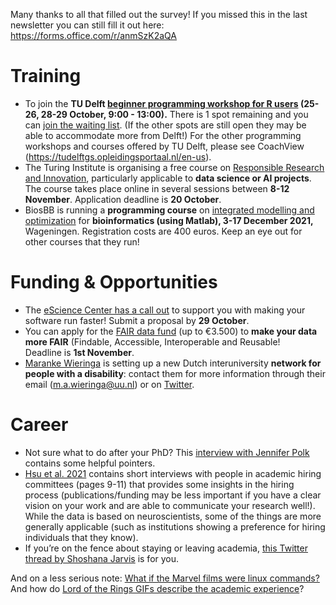 Many thanks to all that filled out the survey!
If you missed this in the last newsletter you can still fill it out here: https://forms.office.com/r/anmSzK2aQA

# Training
* To join the **TU Delft [beginner programming workshop for R users](https://www.tudelft.nl/en/library/research-data-management/r/training-events/training-for-researchers/data-carpentry-workshop) (25-26, 28-29 October, 9:00 - 13:00).** 
There is 1 spot remaining and you can [join the waiting list](https://www.eventbrite.com/e/data-carpentry-for-social-sciences-online-25-26-28-29-october-tickets-178855841637). 
(If the other spots are still open they may be able to accommodate more from Delft!) 
For the other programming workshops and courses offered by TU Delft, please see CoachView (https://tudelftgs.opleidingsportaal.nl/en-us). 
* The Turing Institute is organising a free course on [Responsible Research and Innovation](https://www.eventsforce.net/turingevents/frontend/reg/thome.csp?pageID=43818&eventID=134), particularly applicable to **data science or AI projects**. 
The course takes place online in several sessions between **8-12 November**. 
Application deadline is **20 October**. 
* BiosBB is running a **programming course** on [integrated modelling and optimization](https://www.biosb.nl/archive-courses/imocourse-2021/) for **bioinformatics (using Matlab), 3-17 December 2021,** Wageningen. 
Registration costs are 400 euros. 
Keep an eye out for other courses that they run!

# Funding & Opportunities
* The [eScience Center has a call out](https://www.esciencecenter.nl/calls-for-proposals/open-call-for-small-scale-initiatives-in-software-performance-optimization/) to support you with making your software run faster! 
Submit a proposal by **29 October**.
* You can apply for the [FAIR data fund](https://data.4tu.nl/info/en/about-your-data/fair-data-fund) (up to €3.500) to **make your data more FAIR** (Findable, Accessible, Interoperable and Reusable!  
Deadline is **1st November**. 
* [Maranke Wieringa](https://www.uu.nl/staff/MAWieringa) is setting up a new Dutch interuniversity **network for people with a disability**: contact them for more information through their email (m.a.wieringa@uu.nl) or on [Twitter](ttps://twitter.com/MarankeWieringa/status/1444206272979554308?). 

# Career
* Not sure what to do after your PhD? This [interview with Jennifer Polk](https://open.spotify.com/episode/5WXJDQBNiiy42D9IBBHyyd?si=WRXeouhCQy-qk6F7qjb9ZA&dl_branch=1) contains some helpful pointers. 
* [Hsu et al. 2021](https://doi.org/10.1126/sciadv.abj2604) contains short interviews with people in academic hiring committees (pages 9-11) that provides some insights in the hiring process (publications/funding may be less important if you have a clear vision on your work and are able to communicate your research well!). While the data is based on neuroscientists, some of the things are more generally applicable (such as institutions showing a preference for hiring individuals that they know).
* If you’re on the fence about staying or leaving academia, [this Twitter thread by Shoshana Jarvis](https://twitter.com/Shoshana_Jarvis/status/1428403324483629060) is for you. 

And on a less serious note: [What if the Marvel films were linux commands?](https://twitter.com/cooperrc84/status/1445489035376353292) 
And how do [Lord of the Rings GIFs describe the academic experience](https://twitter.com/AndrewBarnas/status/1440361521377280002?s=03)?
